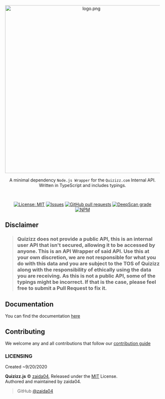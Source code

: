 <div align="center">
    <br />
    <p>
        <img src="https://raw.githubusercontent.com/zaida04/Quizizz.js/master/logo.png" align="center" width="546" alt="logo.png" />
        <p>A minimal dependency <code>Node.js Wrapper</code> for the <code>Quizizz.com</code> Internal API. Written in TypeScript and includes typings.</p>
    </p> 
    <br />
    <p>
        <a href="https://opensource.org/licenses/MIT"><img src="https://img.shields.io/badge/License-MIT-yellow.svg" alt="License: MIT"></a>
        <a href="https://github.com/zaida04/Quizizz.js/issues"><img src="https://img.shields.io/github/issues-raw/zaida04/Quizizz.js.svg?maxAge=25000" alt="Issues"></a>
        <a href="https://github.com/zaida04/Quizizz.js/pulls"><img src="https://img.shields.io/github/issues-pr/zaida04/Quizizz.js.svg?style=flat" alt="GitHub pull requests"></a>
        <a href="https://deepscan.io/dashboard#view=project&tid=7103&pid=13963&bid=248819"><img src="https://deepscan.io/api/teams/7103/projects/13963/branches/248819/badge/grade.svg" alt="DeepScan grade"></a>
        <br>
        <a href="https://npmjs.org/package/quizizz.js"><img src="https://nodei.co/npm/quizizz.js.png" alt="NPM"></a>
    </p>
</div>

## Disclaimer
> ### Quizizz does not provide a public API, this is an internal user API that isn't secured, allowing it to be accessed by anyone. This is an API Wrapper of said API. Use this at your own discretion, we are not responsible for what you do with this data and you are subject to the TOS of Quizizz along with the responsibility of ethically using the data you are receiving. As this is not a public API, some of the typings might be incorrect. If that is the case, please feel free to submit a Pull Request to fix it.

## Documentation
You can find the documentation [here](http://quizizz.js.org)

## Contributing
We welcome any and all contributions that follow our [contribution guide](https://github.com/zaida04/Quizizz.js/blob/master/.github/CONTRIBUTING.md)

### LICENSING
Created ~9/20/2020

**Quizizz.js** © [zaida04](https://github.com/zaida04), Released under the [MIT](https://github.com/zaida04/Quizizz.js/blob/master/LICENSE) License.  
Authored and maintained by zaida04.

> GitHub [@zaida04](https://github.com/zaida04) 

